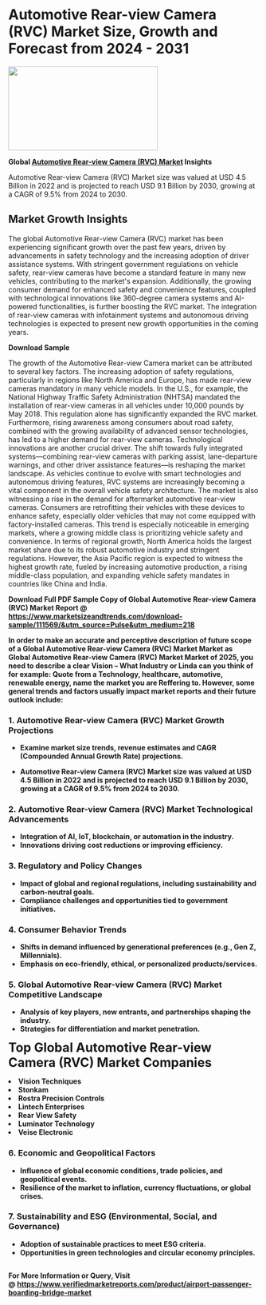<H1>Automotive Rear-view Camera (RVC) Market Size, Growth and Forecast from 2024 - 2031</H1><img class="aligncenter size-medium wp-image-584254" src="https://thirdeyenews.in/wp-content/uploads/2024/09/Global-Market-Research-300x168.jpeg" alt="" width="300" height="168" /><p><strong>Global&nbsp;<a href="https://www.marketsizeandtrends.com/download-sample/111569/&amp;utm_source=Pulse&amp;utm_medium=218">Automotive Rear-view Camera (RVC) Market</a> Insights</strong></p><p>Automotive Rear-view Camera (RVC) Market size was valued at USD 4.5 Billion in 2022 and is projected to reach USD 9.1 Billion by 2030, growing at a CAGR of 9.5% from 2024 to 2030.</p><p><h2>Market Growth Insights</h2> <p>The global Automotive Rear-view Camera (RVC) market has been experiencing significant growth over the past few years, driven by advancements in safety technology and the increasing adoption of driver assistance systems. With stringent government regulations on vehicle safety, rear-view cameras have become a standard feature in many new vehicles, contributing to the market's expansion. Additionally, the growing consumer demand for enhanced safety and convenience features, coupled with technological innovations like 360-degree camera systems and AI-powered functionalities, is further boosting the RVC market. The integration of rear-view cameras with infotainment systems and autonomous driving technologies is expected to present new growth opportunities in the coming years.</p> <p><strong>Download Sample</strong></p> <p>The growth of the Automotive Rear-view Camera market can be attributed to several key factors. The increasing adoption of safety regulations, particularly in regions like North America and Europe, has made rear-view cameras mandatory in many vehicle models. In the U.S., for example, the National Highway Traffic Safety Administration (NHTSA) mandated the installation of rear-view cameras in all vehicles under 10,000 pounds by May 2018. This regulation alone has significantly expanded the RVC market. Furthermore, rising awareness among consumers about road safety, combined with the growing availability of advanced sensor technologies, has led to a higher demand for rear-view cameras. Technological innovations are another crucial driver. The shift towards fully integrated systems—combining rear-view cameras with parking assist, lane-departure warnings, and other driver assistance features—is reshaping the market landscape. As vehicles continue to evolve with smart technologies and autonomous driving features, RVC systems are increasingly becoming a vital component in the overall vehicle safety architecture. The market is also witnessing a rise in the demand for aftermarket automotive rear-view cameras. Consumers are retrofitting their vehicles with these devices to enhance safety, especially older vehicles that may not come equipped with factory-installed cameras. This trend is especially noticeable in emerging markets, where a growing middle class is prioritizing vehicle safety and convenience. In terms of regional growth, North America holds the largest market share due to its robust automotive industry and stringent regulations. However, the Asia Pacific region is expected to witness the highest growth rate, fueled by increasing automotive production, a rising middle-class population, and expanding vehicle safety mandates in countries like China and India.</p> <p><strong></p><p><span class=""><strong>Download Full PDF Sample Copy of Global Automotive Rear-view Camera (RVC) Market Report</strong> @ <a href="https://www.marketsizeandtrends.com/download-sample/111569/&amp;utm_source=Pulse&amp;utm_medium=218" target="_blank">https://www.marketsizeandtrends.com/download-sample/111569/&amp;utm_source=Pulse&amp;utm_medium=218</a></span></p><p>In order to make an accurate and perceptive description of future scope of a Global&nbsp;Automotive Rear-view Camera (RVC) Market Market as Global&nbsp;Automotive Rear-view Camera (RVC) Market Market of 2025, you need to describe a clear Vision &ndash; What Industry or Linda can you think of for example: Quote from a Technology, healthcare, automotive, renewable energy, name the market you are Reffering to. However, some general trends and factors usually impact market reports and their future outlook include:</p><h3>1.&nbsp;<strong>Automotive Rear-view Camera (RVC) Market Growth Projections</strong></h3><ul><li>Examine market size trends, revenue estimates and CAGR (Compounded Annual Growth Rate) projections.</li><li><p>Automotive Rear-view Camera (RVC) Market size was valued at USD 4.5 Billion in 2022 and is projected to reach USD 9.1 Billion by 2030, growing at a CAGR of 9.5% from 2024 to 2030.</p></li></ul><h3>2.&nbsp;<strong>Automotive Rear-view Camera (RVC) Market Technological Advancements</strong></h3><ul><li>Integration of AI, IoT, blockchain, or automation in the industry.</li><li>Innovations driving cost reductions or improving efficiency.</li></ul><h3>3.&nbsp;<strong>Regulatory and Policy Changes</strong></h3><ul><li>Impact of global and regional regulations, including sustainability and carbon-neutral goals.</li><li>Compliance challenges and opportunities tied to government initiatives.</li></ul><h3>4.&nbsp;<strong>Consumer Behavior Trends</strong></h3><ul><li>Shifts in demand influenced by generational preferences (e.g., Gen Z, Millennials).</li><li>Emphasis on eco-friendly, ethical, or personalized products/services.</li></ul><h3>5.&nbsp;<strong>Global Automotive Rear-view Camera (RVC) Market Competitive Landscape</strong></h3><ul><li>Analysis of key players, new entrants, and partnerships shaping the industry.</li><li>Strategies for differentiation and market penetration.</li></ul><p data-pm-slice="1 1 []"><span style="color: inherit; font-family: inherit; font-size: 25px;">Top Global Automotive Rear-view Camera (RVC) Market Companies</span></p><div class="" data-test-id=""><p><li>Vision Techniques</li><li> Stonkam</li><li> Rostra Precision Controls</li><li> Lintech Enterprises</li><li> Rear View Safety</li><li> Luminator Technology</li><li> Veise Electronic</li></p></div><h3>6.&nbsp;<strong>Economic and Geopolitical Factors</strong></h3><ul><li>Influence of global economic conditions, trade policies, and geopolitical events.</li><li>Resilience of the market to inflation, currency fluctuations, or global crises.</li></ul><h3>7.&nbsp;<strong>Sustainability and ESG (Environmental, Social, and Governance)</strong></h3><ul><li>Adoption of sustainable practices to meet ESG criteria.</li><li>Opportunities in green technologies and circular economy principles.</li></ul><h2><strong style="font-size: 14px;">For More Information or Query, Visit @&nbsp;</strong><a style="background-color: #ffffff; font-size: 14px;" href="https://www.marketsizeandtrends.com/report/automotive-rear-view-camera-rvc-market/" target="_blank">https://www.verifiedmarketreports.com/product/airport-passenger-boarding-bridge-market</a></h2>
